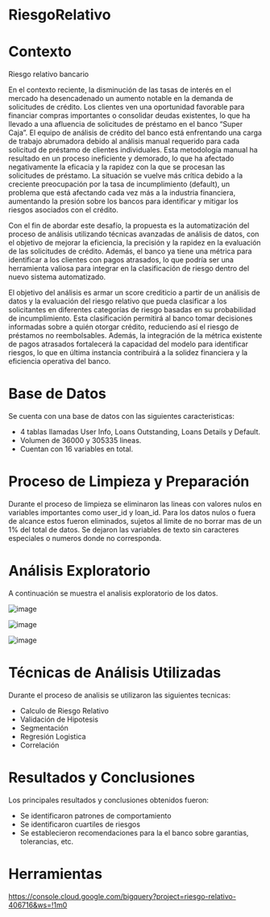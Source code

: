# RiesgoRelativo

# Contexto

Riesgo relativo bancario 

En el contexto reciente, la disminución de las tasas de interés en el mercado ha desencadenado un aumento notable en la demanda de solicitudes de crédito. Los clientes ven una oportunidad favorable para financiar compras importantes o consolidar deudas existentes, lo que ha llevado a una afluencia de solicitudes de préstamo en el banco “Super Caja”. El equipo de análisis de crédito del banco está enfrentando una carga de trabajo abrumadora debido al análisis manual requerido para cada solicitud de préstamo de clientes individuales. Esta metodología manual ha resultado en un proceso ineficiente y demorado, lo que ha afectado negativamente la eficacia y la rapidez con la que se procesan las solicitudes de préstamo. La situación se vuelve más crítica debido a la creciente preocupación por la tasa de incumplimiento (default), un problema que está afectando cada vez más a la industria financiera, aumentando la presión sobre los bancos para identificar y mitigar los riesgos asociados con el crédito.

Con el fin de abordar este desafío, la propuesta es la automatización del proceso de análisis utilizando técnicas avanzadas de análisis de datos, con el objetivo de mejorar la eficiencia, la precisión y la rapidez en la evaluación de las solicitudes de crédito. Además, el banco ya tiene una métrica para identificar a los clientes con pagos atrasados, lo que podría ser una herramienta valiosa para integrar en la clasificación de riesgo dentro del nuevo sistema automatizado.

El objetivo del análisis es armar un score crediticio a partir de un análisis de datos y la evaluación del riesgo relativo que pueda clasificar a los solicitantes en diferentes categorías de riesgo basadas en su probabilidad de incumplimiento. Esta clasificación permitirá al banco tomar decisiones informadas sobre a quién otorgar crédito, reduciendo así el riesgo de préstamos no reembolsables. Además, la integración de la métrica existente de pagos atrasados fortalecerá la capacidad del modelo para identificar riesgos, lo que en última instancia contribuirá a la solidez financiera y la eficiencia operativa del banco.

# Base de Datos

Se cuenta con una base de datos con las siguientes caracteristicas:
- 4 tablas llamadas User Info, Loans Outstanding, Loans Details y Default.
- Volumen de 36000 y 305335 lineas.
- Cuentan con 16 variables en total.

# Proceso de Limpieza y Preparación

Durante el proceso de limpieza se eliminaron las lineas con valores nulos en variables importantes como user_id y loan_id.
Para los datos nulos o fuera de alcance estos fueron eliminados, sujetos al limite de no borrar mas de un 1% del total de datos.
Se dejaron las variables de texto sin caracteres especiales o numeros donde no corresponda.

# Análisis Exploratorio 

A continuación se muestra el analisis exploratorio de los datos.

![image](https://github.com/FeerOT/RiesgoRelativo/assets/150949526/d38f7aeb-8b62-4b6a-9209-c7a8d2f1fa20)

![image](https://github.com/FeerOT/RiesgoRelativo/assets/150949526/02a12eae-8948-4cdb-8ed1-e563702d67f6)

![image](https://github.com/FeerOT/RiesgoRelativo/assets/150949526/4cff1150-2ca6-4f38-aa29-82ea109eed98)

# Técnicas de Análisis Utilizadas

Durante el proceso de analisis se utilizaron las siguientes tecnicas: 
- Calculo de Riesgo Relativo
- Validación de Hipotesis
- Segmentación
- Regresión Logistica
- Correlación

# Resultados y Conclusiones

Los principales resultados y conclusiones obtenidos fueron:
- Se identificaron patrones de comportamiento
- Se identificaron cuartiles de riesgos
- Se establecieron recomendaciones para la el banco sobre garantias, tolerancias, etc.

# Herramientas
https://console.cloud.google.com/bigquery?project=riesgo-relativo-406716&ws=!1m0

